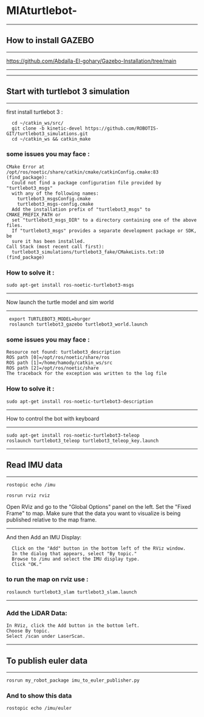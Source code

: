 # MIAturtlebot-
***********************
## How to install GAZEBO 
***********************
https://github.com/Abdalla-El-gohary/Gazebo-Installation/tree/main

__________________________________________________________________________________________

***********************************
## Start with turtlebot 3 simulation 
***********************************
first install turtlebot 3 :
```
  cd ~/catkin_ws/src/
  git clone -b kinetic-devel https://github.com/ROBOTIS-GIT/turtlebot3_simulations.git
  cd ~/catkin_ws && catkin_make
```
### some issues you may face :
```
CMake Error at /opt/ros/noetic/share/catkin/cmake/catkinConfig.cmake:83 (find_package):
  Could not find a package configuration file provided by "turtlebot3_msgs"
  with any of the following names:
    turtlebot3_msgsConfig.cmake
    turtlebot3_msgs-config.cmake
  Add the installation prefix of "turtlebot3_msgs" to CMAKE_PREFIX_PATH or
  set "turtlebot3_msgs_DIR" to a directory containing one of the above files.
  If "turtlebot3_msgs" provides a separate development package or SDK, be
  sure it has been installed.
Call Stack (most recent call first):
  turtlebot3_simulations/turtlebot3_fake/CMakeLists.txt:10 (find_package)
```
### How to solve it : 
```
sudo apt-get install ros-noetic-turtlebot3-msgs
```

*******************************************
Now launch the turtle model and sim world 
*******************************************
```
 export TURTLEBOT3_MODEL=burger
 roslaunch turtlebot3_gazebo turtlebot3_world.launch
```

### some issues you may face :

```
Resource not found: turtlebot3_description
ROS path [0]=/opt/ros/noetic/share/ros
ROS path [1]=/home/hamody/catkin_ws/src
ROS path [2]=/opt/ros/noetic/share
The traceback for the exception was written to the log file
```

### How to solve it : 
```
sudo apt-get install ros-noetic-turtlebot3-description
```

*************************************
How to control the bot with keyboard 
*************************************

```
sudo apt-get install ros-noetic-turtlebot3-teleop
roslaunch turtlebot3_teleop turtlebot3_teleop_key.launch
```

***********************************
## Read IMU data 
***********************************
```
rostopic echo /imu
```
```
rosrun rviz rviz 
```
Open RViz and go to the "Global Options" panel on the left.
Set the "Fixed Frame" to map.
Make sure that the data you want to visualize is being published relative to the map frame.
******
And then 
Add an IMU Display:
```
  Click on the "Add" button in the bottom left of the RViz window.
  In the dialog that appears, select "By topic."
  Browse to /imu and select the IMU display type.
  Click "OK."
```
### to run the map on rviz use :
```
roslaunch turtlebot3_slam turtlebot3_slam.launch
```
**********
### Add the LiDAR Data: 
```
In RViz, click the Add button in the bottom left.
Choose By topic.
Select /scan under LaserScan.
```
*********
## To publish euler data 
*********
```
rosrun my_robot_package imu_to_euler_publisher.py 
```
### And to show this data 
```
rostopic echo /imu/euler
```


